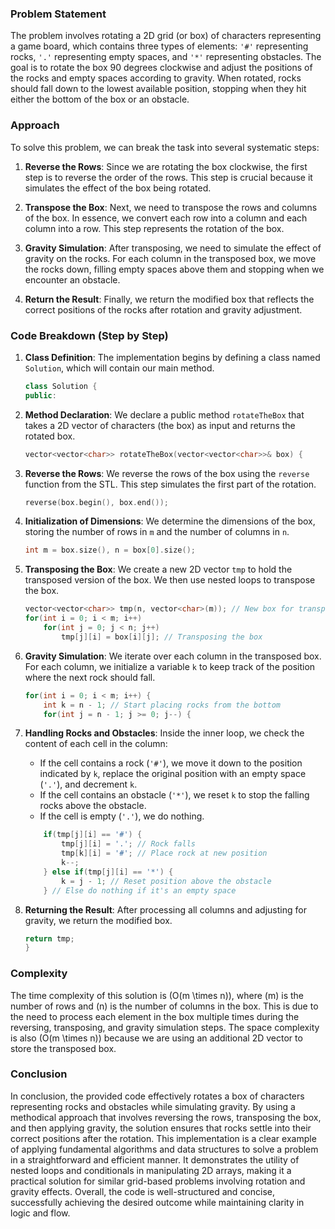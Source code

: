 ### Problem Statement

The problem involves rotating a 2D grid (or box) of characters representing a game board, which contains three types of elements: `'#'` representing rocks, `'.'` representing empty spaces, and `'*'` representing obstacles. The goal is to rotate the box 90 degrees clockwise and adjust the positions of the rocks and empty spaces according to gravity. When rotated, rocks should fall down to the lowest available position, stopping when they hit either the bottom of the box or an obstacle.

### Approach

To solve this problem, we can break the task into several systematic steps:

1. **Reverse the Rows**: Since we are rotating the box clockwise, the first step is to reverse the order of the rows. This step is crucial because it simulates the effect of the box being rotated.

2. **Transpose the Box**: Next, we need to transpose the rows and columns of the box. In essence, we convert each row into a column and each column into a row. This step represents the rotation of the box.

3. **Gravity Simulation**: After transposing, we need to simulate the effect of gravity on the rocks. For each column in the transposed box, we move the rocks down, filling empty spaces above them and stopping when we encounter an obstacle.

4. **Return the Result**: Finally, we return the modified box that reflects the correct positions of the rocks after rotation and gravity adjustment.

### Code Breakdown (Step by Step)

1. **Class Definition**: The implementation begins by defining a class named `Solution`, which will contain our main method.

    ```cpp
    class Solution {
    public:
    ```

2. **Method Declaration**: We declare a public method `rotateTheBox` that takes a 2D vector of characters (the box) as input and returns the rotated box.

    ```cpp
    vector<vector<char>> rotateTheBox(vector<vector<char>>& box) {
    ```

3. **Reverse the Rows**: We reverse the rows of the box using the `reverse` function from the STL. This step simulates the first part of the rotation.

    ```cpp
    reverse(box.begin(), box.end());
    ```

4. **Initialization of Dimensions**: We determine the dimensions of the box, storing the number of rows in `m` and the number of columns in `n`.

    ```cpp
    int m = box.size(), n = box[0].size();
    ```

5. **Transposing the Box**: We create a new 2D vector `tmp` to hold the transposed version of the box. We then use nested loops to transpose the box.

    ```cpp
    vector<vector<char>> tmp(n, vector<char>(m)); // New box for transposed data
    for(int i = 0; i < m; i++)
        for(int j = 0; j < n; j++)
            tmp[j][i] = box[i][j]; // Transposing the box
    ```

6. **Gravity Simulation**: We iterate over each column in the transposed box. For each column, we initialize a variable `k` to keep track of the position where the next rock should fall.

    ```cpp
    for(int i = 0; i < m; i++) {
        int k = n - 1; // Start placing rocks from the bottom
        for(int j = n - 1; j >= 0; j--) {
    ```

7. **Handling Rocks and Obstacles**: Inside the inner loop, we check the content of each cell in the column:

    - If the cell contains a rock (`'#'`), we move it down to the position indicated by `k`, replace the original position with an empty space (`'.'`), and decrement `k`.
    - If the cell contains an obstacle (`'*'`), we reset `k` to stop the falling rocks above the obstacle.
    - If the cell is empty (`'.'`), we do nothing.

    ```cpp
        if(tmp[j][i] == '#') {
            tmp[j][i] = '.'; // Rock falls
            tmp[k][i] = '#'; // Place rock at new position
            k--;
        } else if(tmp[j][i] == '*') {
            k = j - 1; // Reset position above the obstacle
        } // Else do nothing if it's an empty space
    ```

8. **Returning the Result**: After processing all columns and adjusting for gravity, we return the modified box.

    ```cpp
    return tmp; 
    }
    ```

### Complexity

The time complexity of this solution is \(O(m \times n)\), where \(m\) is the number of rows and \(n\) is the number of columns in the box. This is due to the need to process each element in the box multiple times during the reversing, transposing, and gravity simulation steps. The space complexity is also \(O(m \times n)\) because we are using an additional 2D vector to store the transposed box.

### Conclusion

In conclusion, the provided code effectively rotates a box of characters representing rocks and obstacles while simulating gravity. By using a methodical approach that involves reversing the rows, transposing the box, and then applying gravity, the solution ensures that rocks settle into their correct positions after the rotation. This implementation is a clear example of applying fundamental algorithms and data structures to solve a problem in a straightforward and efficient manner. It demonstrates the utility of nested loops and conditionals in manipulating 2D arrays, making it a practical solution for similar grid-based problems involving rotation and gravity effects. Overall, the code is well-structured and concise, successfully achieving the desired outcome while maintaining clarity in logic and flow.